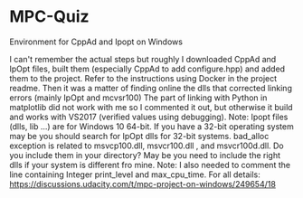 
# MPC-Quiz
Environment for CppAd and Ipopt on Windows

I can't remember the actual steps but roughly I downloaded CppAd and IpOpt files, built them (especially CppAd to add configure.hpp) and added them to the project. Refer to the instructions using Docker in the project readme.
Then it was a matter of finding online the dlls that corrected linking errors (mainly IpOpt and mcvsr100)
The part of linking with Python in matplotlib did not work with me so I commented it out, but otherwise it build and works with VS2017 (verified values using debugging).
Note: Ipopt files (dlls, lib ...) are for Windows 10 64-bit.
If you have a 32-bit operating system may be you should search for IpOpt dlls for 32-bit systems.
bad_alloc exception is related to msvcp100.dll, msvcr100.dll , and msvcr100d.dll.
Do you include them in your directory? May be you need to include the right dlls if your system is different fro mine.
Note: I also needed to comment the line containing Integer print_level and max_cpu_time.
For all details: https://discussions.udacity.com/t/mpc-project-on-windows/249654/18
